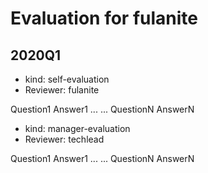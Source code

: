
# Evaluation for fulanite

## 2020Q1

* kind: self-evaluation
* Reviewer: fulanite

Question1
Answer1
...
...
QuestionN
AnswerN

* kind: manager-evaluation
* Reviewer: techlead

Question1
Answer1
...
...
QuestionN
AnswerN
